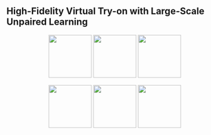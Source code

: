 ## High-Fidelity Virtual Try-on with Large-Scale Unpaired Learning
<p align="middle">
  <img src="/output_gif1/5000012.gif" width="100" />
  <img src="/output_gif1/5000012.gif" width="100" /> 
  <img src="/output_gif1/5000012.gif" width="100" />
</p>
<p align="middle">
  <img src="/output_gif1/5000012.gif" width="100" />
  <img src="/output_gif1/5000012.gif" width="100" /> 
  <img src="/output_gif1/5000012.gif" width="100" />
</p>